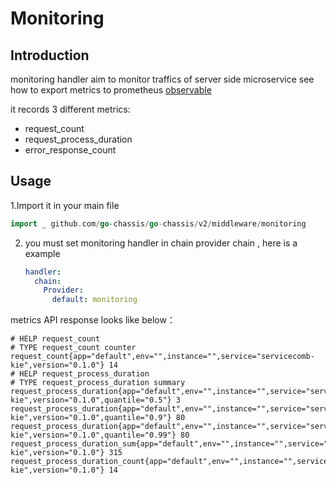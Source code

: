 # Monitoring

## **Introduction**
monitoring handler aim to monitor traffics of server side microservice
see how to export metrics to prometheus [observable](https://go-chassis.readthedocs.io/en/latest/user-guides/metrics.html)

it records 3 different metrics:
- request_count
- request_process_duration
- error_response_count

## **Usage**


1.Import it in your main file
```go
import _ github.com/go-chassis/go-chassis/v2/middleware/monitoring
```

2. you must set monitoring handler in chain provider chain
   , here is a example 
   ```yaml
   handler:
     chain:
       Provider:
         default: monitoring
   ```




metrics API response looks like below：
```text
# HELP request_count 
# TYPE request_count counter
request_count{app="default",env="",instance="",service="servicecomb-kie",version="0.1.0"} 14
# HELP request_process_duration 
# TYPE request_process_duration summary
request_process_duration{app="default",env="",instance="",service="servicecomb-kie",version="0.1.0",quantile="0.5"} 3
request_process_duration{app="default",env="",instance="",service="servicecomb-kie",version="0.1.0",quantile="0.9"} 80
request_process_duration{app="default",env="",instance="",service="servicecomb-kie",version="0.1.0",quantile="0.99"} 80
request_process_duration_sum{app="default",env="",instance="",service="servicecomb-kie",version="0.1.0"} 315
request_process_duration_count{app="default",env="",instance="",service="servicecomb-kie",version="0.1.0"} 14
```




